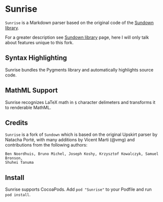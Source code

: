 ﻿Sunrise
=======

`Sunrise` is a Markdown parser based on the original code of the
[Sundown library](http://github.com/vmg/sundown).

For a greater description see [Sundown library](http://github.com/vmg/sundown) page, here I will only talk about features unique to this fork.

Syntax Highlighting
-------------------

Sunrise bundles the Pygments library and automatically highlights source code.

MathML Support
--------------

Sunrise recognizes LaTeX math in `$` character delimeters and transforms it to renderable MathML.

Credits
-------

`Sunrise` is a fork of `Sundown` which is based on the original Upskirt parser by Natacha Porté, with many additions
by Vicent Marti (@vmg) and contributions from the following authors:

	Ben Noordhuis, Bruno Michel, Joseph Koshy, Krzysztof Kowalczyk, Samuel Bronson,
	Shuhei Tanuma



Install
-------

Sunrise supports CocoaPods. Add `pod "Sunrise"` to your Podfile and run `pod install`.
